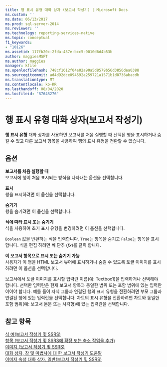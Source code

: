```yaml
---
title: 행 표시 유형 대화 상자 (보고서 작성기) | Microsoft Docs
ms.custom: ''
ms.date: 06/13/2017
ms.prod: sql-server-2014
ms.reviewer: ''
ms.technology: reporting-services-native
ms.topic: conceptual
f1_keywords:
- "10126"
ms.assetid: 117fb20c-2fda-437e-bcc5-9010d6d4b53b
author: maggiesMSFT
ms.author: maggies
manager: kfile
ms.openlocfilehash: 748cf1612f04e02a90a5d8579b56d3856dea0388
ms.sourcegitcommit: ad4d92dce894592a259721a1571b1d8736abacdb
ms.translationtype: MT
ms.contentlocale: ko-KR
ms.lasthandoff: 08/04/2020
ms.locfileid: "87648276"
---
```

# <a name="row-visibility-dialog-box-report-builder"></a>행 표시 유형 대화 상자(보고서 작성기)
  **행 표시 유형** 대화 상자를 사용하면 보고서를 처음 실행할 때 선택된 행을 표시하거나 숨길 수 있고 다른 보고서 항목을 사용하여 행의 표시 유형을 전환할 수 있습니다.  
  
## <a name="options"></a>옵션  
 **보고서를 처음 실행할 때**  
 보고서에 행이 처음 표시되는 방식을 나타내는 옵션을 선택합니다.  
  
 **표시**  
 행을 표시하려면 이 옵션을 선택합니다.  
  
 **숨기기**  
 행을 숨기려면 이 옵션을 선택합니다.  
  
 **식에 따라 표시 또는 숨기기**  
 식을 사용하여 초기 표시 유형을 변경하려면 이 옵션을 선택합니다.  
  
 `Boolean` 값을 반환하는 식을 입력합니다. `True`는 항목을 숨기고 `False`는 항목을 표시합니다. 식을 편집 하려면 **식** 단추 (*fx*)를 클릭 합니다.  
  
 **이 보고서 항목으로 표시 또는 숨기기 가능**  
 사용자가 이 행을 HTML 보고서 뷰어에 표시하거나 숨길 수 있도록 토글 이미지를 표시하려면 이 옵션을 선택합니다.  
  
 보고서에서 토글 이미지를 표시할 입력란 이름(예: Textbox1)을 입력하거나 선택해야 합니다. 선택한 입력란은 현재 보고서 항목과 동일한 범위 또는 포함 범위에 있는 입력란이어야 합니다. 예를 들어 자식 그룹과 연결된 행의 표시 유형을 전환하려면 부모 그룹과 연결된 행에 있는 입력란을 선택합니다. 차트의 표시 유형을 전환하려면 차트와 동일한 포함 범위(예: 보고서 본문 또는 사각형)에 있는 입력란을 선택합니다.  
  
## <a name="see-also"></a>참고 항목  
 [식 예&#40;보고서 작성기 및 SSRS&#41;](report-design/expression-examples-report-builder-and-ssrs.md)   
 [항목 &#40;보고서 작성기 및 SSRS에 확장 또는 축소 작업을 추가&#41;](report-design/add-an-expand-or-collapse-action-to-an-item-report-builder-and-ssrs.md)   
 [이미지 &#40;보고서 작성기 및 SSRS&#41;](report-design/images-report-builder-and-ssrs.md)   
 [대화 상자, 창 및 마법사에 대 한 보고서 작성기 도움말](../../2014/reporting-services/report-builder-help-for-dialog-boxes-panes-and-wizards.md)   
 [이미지 속성 대화 상자, 일반&#40;보고서 작성기 및 SSRS&#41;](../../2014/reporting-services/image-properties-dialog-box-general-report-builder-and-ssrs.md)  
  
  
